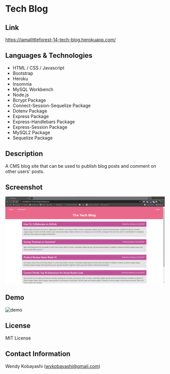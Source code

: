 # Tech Blog

## Link
https://iamalittleforest-14-tech-blog.herokuapp.com/

## Languages & Technologies
* HTML / CSS / Javascript
* Bootstrap
* Heroku
* Insomnia
* MySQL Workbench
* Node.js
* Bcrypt Package
* Connect-Session-Sequelize Package
* Dotenv Package
* Express Package
* Express-Handlebars Package
* Express-Session Package
* MySQL2 Package
* Sequelize Package

## Description
A CMS blog site that can be used to publish blog posts and comment on other users' posts.

## Screenshot
<img src="assets/images/README-screenshot.png" alt="screenshot">

## Demo
<img src="assets/images/README-demo.gif" alt="demo">

## License
MIT License

## Contact Information
Wendy Kobayashi (<wykobayashi@gmail.com>)